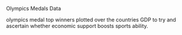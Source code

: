 Olympics Medals Data 

olympics medal top winners plotted over the countries GDP to try and ascertain whether economic support boosts sports ability.
